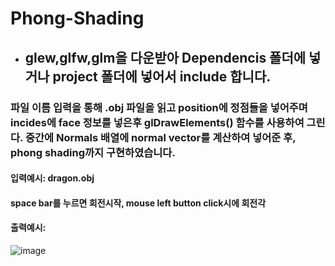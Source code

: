 # Phong-Shading
- ## glew,glfw,glm을 다운받아 Dependencis 폴더에 넣거나 project 폴더에 넣어서 include  합니다.
### 파일 이름 입력을 통해 .obj 파일을 읽고 position에 정점들을 넣어주며 incides에 face 정보를 넣은후 glDrawElements() 함수를 사용하여 그린다. 중간에 Normals 배열에 normal vector를 계산하여 넣어준 후, phong shading까지 구현하였습니다.

#### 입력예시: dragon.obj
#### space bar를 누르면 회전시작, mouse left button click시에 회전각 
#### 출력예시: 
![image](https://user-images.githubusercontent.com/37577891/59551537-1fb0a180-8fb6-11e9-99db-7b39b2b63608.png)
